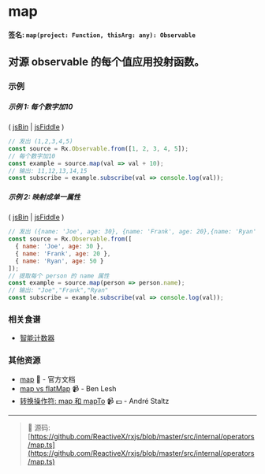# map

#### 签名: `map(project: Function, thisArg: any): Observable`

## 对源 observable 的每个值应用投射函数。

### 示例

##### 示例 1: 每个数字加10

( [jsBin](http://jsbin.com/padasukano/1/edit?js,console) |
[jsFiddle](https://jsfiddle.net/btroncone/yd38awLa/) )

```js
// 发出 (1,2,3,4,5)
const source = Rx.Observable.from([1, 2, 3, 4, 5]);
// 每个数字加10
const example = source.map(val => val + 10);
// 输出: 11,12,13,14,15
const subscribe = example.subscribe(val => console.log(val));
```

##### 示例 2: 映射成单一属性

( [jsBin](http://jsbin.com/detozumale/1/edit?js,console) |
[jsFiddle](https://jsfiddle.net/btroncone/tdLd5tgc/) )

```js
// 发出 ({name: 'Joe', age: 30}, {name: 'Frank', age: 20},{name: 'Ryan', age: 50})
const source = Rx.Observable.from([
  { name: 'Joe', age: 30 },
  { name: 'Frank', age: 20 },
  { name: 'Ryan', age: 50 }
]);
// 提取每个 person 的 name 属性
const example = source.map(person => person.name);
// 输出: "Joe","Frank","Ryan"
const subscribe = example.subscribe(val => console.log(val));
```

### 相关食谱

* [智能计数器](../../recipes/smartcounter.md)

### 其他资源

* [map](http://cn.rx.js.org/class/es6/Observable.js~Observable.html#instance-method-map) :newspaper: - 官方文档
* [map vs flatMap](https://egghead.io/lessons/rxjs-rxjs-map-vs-flatmap) :video_camera: - Ben Lesh
* [转换操作符: map 和 mapTo](https://egghead.io/lessons/rxjs-transformation-operator-map-and-mapto?course=rxjs-beyond-the-basics-operators-in-depth) :video_camera: :dollar: - André Staltz

---
> :file_folder: 源码:  [https://github.com/ReactiveX/rxjs/blob/master/src/internal/operators/map.ts](https://github.com/ReactiveX/rxjs/blob/master/src/internal/operators/map.ts)
